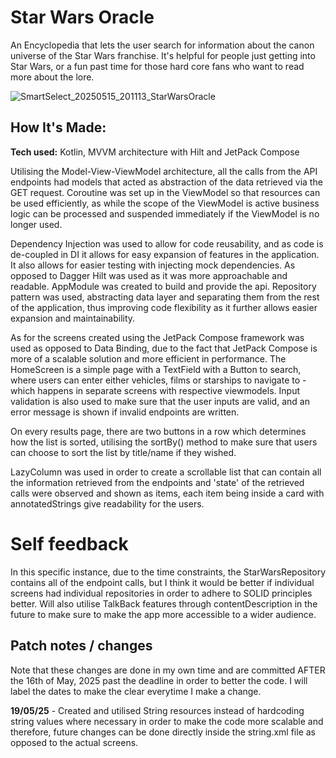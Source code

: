 # Star Wars Oracle

An Encyclopedia that lets the user search for information about the canon universe of the Star Wars franchise. It's helpful for people just getting into Star Wars, or a fun past time for those hard core fans who want to read more
about the lore.

![SmartSelect_20250515_201113_StarWarsOracle](https://github.com/user-attachments/assets/21ad563e-7d1c-452a-b3e9-e673e16c6c98)



## How It's Made:
**Tech used:** Kotlin, MVVM architecture with Hilt and JetPack Compose

Utilising the Model-View-ViewModel architecture, all the calls from the API endpoints had models that acted as abstraction of the data retrieved via the GET request. Coroutine was set up in the ViewModel so that
resources can be used efficiently, as while the scope of the ViewModel is active business logic can be processed and suspended immediately if the ViewModel is no longer used.

Dependency Injection was used to allow for code reusability, and as code is de-coupled in DI it allows for easy expansion of features in the application. It also allows for easier testing with injecting mock
dependencies. As opposed to Dagger Hilt was used as it was more approachable and readable. AppModule was created to build and provide the api. Repository pattern was used, abstracting data layer and separating them
from the rest of the application, thus improving code flexibility as it further allows easier expansion and maintainability.

As for the screens created using the JetPack Compose framework was used as opposed to Data Binding, due to the fact that JetPack Compose is more of a scalable solution and more efficient in performance.
The HomeScreen is a simple page with a TextField with a Button to search, where users can enter either vehicles, films or starships to navigate to - which happens in separate screens with respective viewmodels. Input validation is
also used to make sure that the user inputs are valid, and an error message is shown if invalid endpoints are written.

On every results page, there are two buttons in a row which determines how the list is sorted, utilising the sortBy() method to make sure that users can choose to sort the list by title/name if they wished.

LazyColumn was used in order to create a scrollable list that can contain all the information retrieved from the endpoints and 'state' of the retrieved calls were observed and shown as items, each item
being inside a card with annotatedStrings give readability for the users.


# Self feedback 

In this specific instance, due to the time constraints, the StarWarsRepository contains all of the endpoint calls, but I think it would be better if individual screens had individual repositories in order to adhere to SOLID principles better. Will also utilise TalkBack features through contentDescription in the future to make sure to make the app more accessible to a wider audience.

## Patch notes / changes 

Note that these changes are done in my own time and are committed AFTER the 16th of May, 2025 past the deadline in order to better the code. I will label the dates to make the clear everytime I make a change.

**19/05/25** - Created and utilised String resources instead of hardcoding string values where necessary in order to make the code more scalable and therefore, future changes can be done directly inside the string.xml file as opposed to the actual screens.
